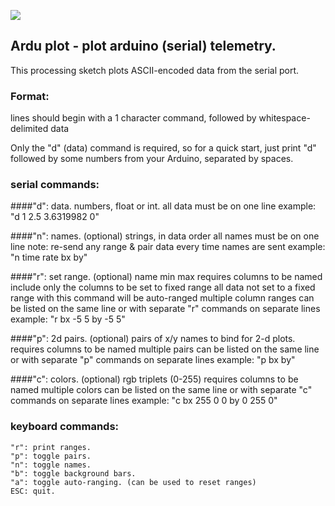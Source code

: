 ![](https://dl.dropboxusercontent.com/u/364079/arduplot-screenshot.png)

## Ardu plot - plot arduino (serial) telemetry.
This processing sketch plots ASCII-encoded data from the serial port.

### Format:
lines should begin with a 1 character command, followed by whitespace-delimited data

Only the "d" (data) command is required, so for a quick start, just print "d" followed by some numbers from your Arduino, separated by spaces.

### serial commands:

####"d": data.
    numbers, float or int.
    all data must be on one line
    example: "d 1 2.5 3.6319982 0"

####"n": names. (optional)
    strings, in data order
    all names must be on one line
    note: re-send any range & pair data every time names are sent
    example: "n time rate bx by"

####"r": set range.  (optional)
    name min max
    requires columns to be named
    include only the columns to be set to fixed range
    all data not set to a fixed range with this command will be auto-ranged
    multiple column ranges can be listed on the same line
    or with separate "r" commands on separate lines
    example: "r bx -5 5 by -5 5"

####"p": 2d pairs.  (optional)
    pairs of x/y names to bind for 2-d plots.
    requires columns to be named
    multiple pairs can be listed on the same line
    or with separate "p" commands on separate lines
    example: "p bx by"

####"c": colors.  (optional)
     rgb triplets (0-255)
     requires columns to be named
     multiple colors can be listed on the same line
     or with separate "c" commands on separate lines
     example: "c bx 255 0 0 by 0 255 0"

### keyboard commands:
    "r": print ranges.
    "p": toggle pairs.
    "n": toggle names.
    "b": toggle background bars.
    "a": toggle auto-ranging. (can be used to reset ranges)
    ESC: quit.

